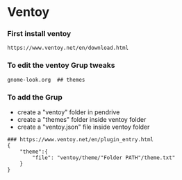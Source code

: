 # Ventoy

### First install ventoy 

```
https://www.ventoy.net/en/download.html
```

### To edit the ventoy Grup tweaks 

```
gnome-look.org  ## themes 
```

### To add the Grup 

- create a "ventoy" folder in pendrive
- create a "themes" folder inside ventoy folder
- create a "ventoy.json" file inside ventoy folder
  
```
### https://www.ventoy.net/en/plugin_entry.html
{
    "theme":{
        "file": "ventoy/theme/"Folder PATH"/theme.txt"
    }
}
```
